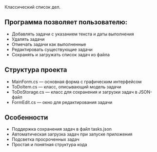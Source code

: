 Классический список дел.
## Программа позволяет пользователю:
- Добавлять задачи с указанием текста и даты выполнения
- Удалять задачи
- Отмечать задачи как выполненные
- Редактировать существующие задачи
- Сохранять и загружать список задач из файла
  
## Структура проекта
- MainForm.cs — основная форма с графическим интерфейсом
- ToDoItem.cs — класс, описывающий модель задачи
- ToDoStorage.cs — класс для сохранения и загрузки задач в JSON-файл
- FormEdit.cs — окно для редактирования задачи

## Особенности
- Поддержка сохранения задач в файл tasks.json
- Автоматическая загрузка задач при запуске приложения
- Подсветка просроченных задач
- Простая и понятная структура кода

